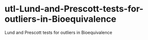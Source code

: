 # utl-Lund-and-Prescott-tests-for-outliers-in-Bioequivalence
Lund and Prescott tests for outliers in Bioequivalence    
